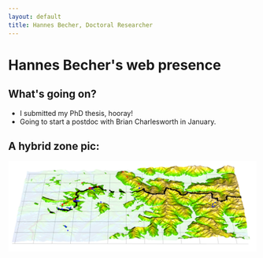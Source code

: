 ```yaml
---
layout: default
title: Hannes Becher, Doctoral Researcher
---
```

		
# Hannes Becher's web presence

## What's going on?
* I submitted my PhD thesis, hooray!
* Going to start a postdoc with Brian Charlesworth in January.


## A hybrid zone pic:
![freqs](img/zone.png)

